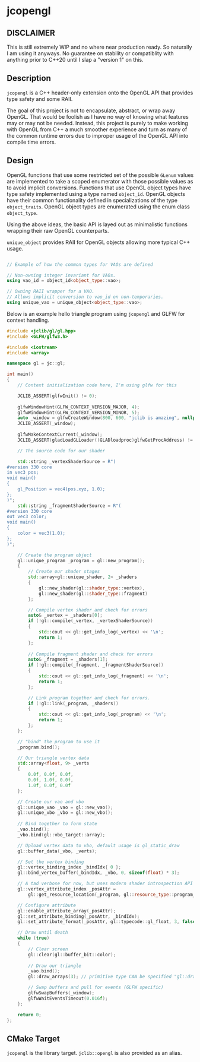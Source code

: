 # jcopengl

## DISCLAIMER

This is still extremely WIP and no where near production ready.
So naturally I am using it anyways.
No guarantee on stability or compatiblity with anything prior to C++20 until I slap a "version 1" on this.


## Description

`jcopengl` is a C++ header-only extension onto the OpenGL API that provides type safety and some RAII.

The goal of this project is not to encapsulate, abstract, or wrap away OpenGL. That would be
foolish as I have no way of knowing what features may or may not be needed. Instead, this project
is purely to make working with OpenGL from C++ a much smoother experience and turn as many of
the common runtime errors due to improper usage of the OpenGL API into compile time errors.


## Design

OpenGL functions that use some restricted set of the possible `GLenum` values are implemented
to take a scoped enumerator with those possible values as to avoid implicit conversions.
Functions that use OpenGL object types have type safety implemented using a type named `object_id`.
OpenGL objects have their common functionality defined in specializations of the type `object_traits`.
OpenGL object types are enumerated using the enum class `object_type`.

Using the above ideas, the basic API is layed out as minimalistic functions wrapping their raw OpenGL
counterparts.

`unique_object` provides RAII for OpenGL objects allowing more typical C++ usage.

```cpp

// Example of how the common types for VAOs are defined

// Non-owning integer invariant for VAOs.
using vao_id = object_id<object_type::vao>;

// Owning RAII wrapper for a VAO.
// Allows implicit conversion to vao_id on non-temporaries.
using unique_vao = unique_object<object_type::vao>;

```


Below is an example hello triangle program using `jcopengl` and GLFW for context handling.

```cpp
#include <jclib/gl/gl.hpp>
#include <GLFW/glfw3.h>

#include <iostream>
#include <array>

namespace gl = jc::gl;

int main()
{
    // Context initialization code here, I'm using glfw for this

    JCLIB_ASSERT(glfwInit() != 0);
    
    glfwWindowHint(GLFW_CONTEXT_VERSION_MAJOR, 4);
    glfwWindowHint(GLFW_CONTEXT_VERSION_MINOR, 5);
    auto _window = glfwCreateWindow(800, 600, "jclib is amazing", nullptr, nullptr);
    JCLIB_ASSERT(_window);
    
    glfwMakeContextCurrent(_window);
    JCLIB_ASSERT(gladLoadGLLoader((GLADloadproc)glfwGetProcAddress) != 0);

    // The source code for our shader

    std::string _vertexShaderSource = R"(
#version 330 core
in vec3 pos;
void main()
{
    gl_Position = vec4(pos.xyz, 1.0);
};
)";
    std::string _fragmentShaderSource = R"(
#version 330 core
out vec3 color;
void main()
{
    color = vec3(1.0);
};
)";

    // Create the program object
    gl::unique_program _program = gl::new_program();
    {
        // Create our shader stages
        std::array<gl::unique_shader, 2> _shaders
        {
            gl::new_shader(gl::shader_type::vertex),
            gl::new_shader(gl::shader_type::fragment)
        };

        // Compile vertex shader and check for errors
        auto& _vertex = _shaders[0];
        if (!gl::compile(_vertex, _vertexShaderSource))
        {
            std::cout << gl::get_info_log(_vertex) << '\n';
            return 1;
        };
        
        // Compile fragment shader and check for errors
        auto& _fragment = _shaders[1];
        if (!gl::compile(_fragment, _fragmentShaderSource))
        {
            std::cout << gl::get_info_log(_fragment) << '\n';
            return 1;
        };

        // Link program together and check for errors.
        if (!gl::link(_program, _shaders))
        {
            std::cout << gl::get_info_log(_program) << '\n';
            return 1;
        };
    };

    // "bind" the program to use it
    _program.bind();

    // Our triangle vertex data
    std::array<float, 9> _verts
    {
        0.0f, 0.0f, 0.0f,
        0.0f, 1.0f, 0.0f,
        1.0f, 0.0f, 0.0f
    };

    // Create our vao and vbo
    gl::unique_vao _vao = gl::new_vao();
    gl::unique_vbo _vbo = gl::new_vbo();
    
    // Bind together to form state
    _vao.bind();
    _vbo.bind(gl::vbo_target::array);

    // Upload vertex data to vbo, default usage is gl_static_draw
    gl::buffer_data(_vbo, _verts);

    // Set the vertex binding
    gl::vertex_binding_index _bindIdx{ 0 };
    gl::bind_vertex_buffer(_bindIdx, _vbo, 0, sizeof(float) * 3);

    // A tad verbose for now, but uses modern shader introspection API
    gl::vertex_attribute_index _posAttr =
        gl::get_resource_location(_program, gl::resource_type::program_input, "pos").value();

    // Configure attribute
    gl::enable_attribute_array(_posAttr);
    gl::set_attribute_binding(_posAttr, _bindIdx);
    gl::set_attribute_format(_posAttr, gl::typecode::gl_float, 3, false, 0);

    // Draw until death
    while (true)
    {
        // Clear screen
        gl::clear(gl::buffer_bit::color);
        
        // Draw our triangle
        _vao.bind();
        gl::draw_arrays(3); // primitive type CAN be specified "gl::draw_arrays(gl::primitive::triangle, 3)"

        // Swap buffers and pull for events (GLFW specific)
        glfwSwapBuffers(_window);
        glfwWaitEventsTimeout(0.016f);
    };

    return 0;
};
```



## CMake Target

`jcopengl` is the library target. `jclib::opengl` is also provided as an alias.


